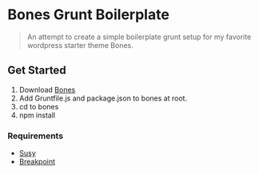 # Bones Grunt Boilerplate

> An attempt to create a simple boilerplate grunt setup for my
favorite wordpress starter theme Bones.

## Get Started
1. Download [Bones](http://themble.com/bones/)
2. Add Gruntfile.js and package.json to bones at root.
3. cd to bones
4. npm install

### Requirements
* [Susy](http://susydocs.oddbird.net/en/latest/install/)
* [Breakpoint](http://breakpoint-sass.com/)
